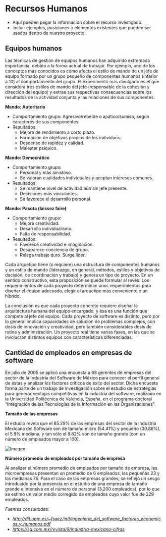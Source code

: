 # Recursos Humanos
- Aquí pueden pegar la información sobre el recurso investigado.
- Incluir ejemplos, posiciones o elementos existentes que pueden ser usados dentro de nuestro proyecto.
## Equipos humanos

Las técnicas de gestión de equipos humanos han adquirido extremada importancia,
debido a la forma actual de trabajar.
Por ejemplo, uno de los conceptos más conocidos es cómo afecta el estilo de mando de
un jefe de equipo formado por un grupo pequeño de componentes humanos (inferior a
10) al comportamiento del grupo. El experimento más divulgado es el que considera tres
estilos de mando del jefe (responsable de la cohesión y dirección del equipo) y extrae
sus respectivas consecuencias sobre los resultados de la actividad conjunta y las
relaciones de sus componentes.

**Mando: Autoritario**

- Comportamiento grupo: Agresivo/rebelde o apático/sumiso, según caracteres de sus
componentes
- Resultados: 
  - Mejora de rendimiento a corto plazo. 
  - Formación de objetivos propios de los
individuos. 
  - Descenso de rapidez y calidad. 
  - Malestar psíquico.

**Mando: Democrático**
- Comportamiento grupo: 
  - Personal y más amistoso. 
  - Se valoran cualidades individuales y
aceptan intereses comunes.
- Resultados: 
  - Se mantiene nivel de actividad aún sin jefe presente. 
  - Decisiones más
vinculantes. 
  - Se favorece el desarrollo personal.

**Mando: Pasota (laissez faire)**
- Comportamiento grupo: 
  - Mejora creatividad. 
  - Desarrollo individualismo. 
  - Falta de
responsabilidad.
- Resultados: 
  - Favorece creatividad e imaginación. 
  - Desaparece conciencia de grupo.
  - Relega trabajo duro. Surge líder. 

Cada arquetipo tiene (o requiere) una estructura de componentes
humanos y un estilo de mando (liderazgo, en general, métodos, estilos y objetivos de
decisión, de coordinación y trabajo) y genera un tipo de proyecto. En un sentido
constructivo, esta proposición se puede formular al revés: Los requerimientos de cada
proyecto determinan unos requerimientos para diseñar el equipo adecuado, elegir el
arquetipo más conveniente o un híbrido. 

La conclusión es que cada proyecto concreto requiere diseñar la arquitectura humana
del equipo encargado, y ésa es una función que compete al jefe del equipo. Cada
proyecto de software es distinto, pero por lo general implica capacidades de solución de
problemas complejos, con dosis de innovación y creatividad, pero también
considerables dosis de rutina y administración. Un proyecto real tiene varias fases, en
las que se involucran distintos equipos con características diferenciadas.

## Cantidad de empleados en empresas de software

En julio de 2005 se aplicó una encuesta a 68 gerentes de empresas del sector de la Industria del Software de México para conocer el perfil general de éstas y analizar los factores críticos de éxito del sector. Dicha encuesta forma parte de un trabajo de investigación sobre el estudio de estrategias para generar ventajas competitivas en la industria del software, realizado en la Universidad Politécnica de Valencia, España, en el programa doctoral “Integración de las Tecnologías de la Información en las Organizaciones”.

**Tamaño de las empresas**

El estudio revela que el 85.29% de las empresas del sector de la Industria Mexicana del Software son de tamaño micro (54.41%) y pequeño (30.88%), el 5.8% mediana, y tan sólo el 8.82% son de tamaño grande (con un número de empleados mayor a 100).

![Imagen](http://www.sg.com.mx/images/stories/200603/productos_3.gif "Tabla tamaño de empresas software México")

**Número promedio de empleados por tamaño de empresa**

Al analizar el número promedio de empleados por tamaño de empresa, las microempresas presentan un promedio de 6 empleados, las pequeñas 23 y las medianas 76. Para el caso de las empresas grandes, se reflejó un sesgo introducido por la presencia en el estudio de una empresa de tamaño grande e intensiva en el número de personal (3,200 empleados), por lo que se estimó un valor medio corregido de empleados cuyo valor fue de 229 empleados.

_Fuentes consultadas:_ 
- _http://dit.upm.es/~fsaez/intl/ingenieria_del_software_factores_economicos_y_humanos.pdf_
- _https://sg.com.mx/revista/9/industria-mexicana-cifras_
